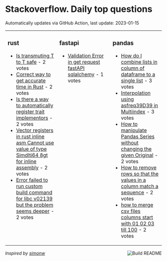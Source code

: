 # Stackoverflow. Daily top questions 

Automatically updates via GitHub Action, last update: <!-- date starts -->2023-01-15<!-- date ends -->


<table><tr><td valign="top" width="33%">

### rust
<!-- rust starts -->
* [Is transmuting T  to T safe](https://stackoverflow.com/questions/75120160/is-transmuting-t-to-t-safe) - 2 votes
* [Correct way to get accurate time in Rust](https://stackoverflow.com/questions/75126138/correct-way-to-get-accurate-time-in-rust) - 2 votes
* [Is there a way to automatically register trait implementors](https://stackoverflow.com/questions/75122868/is-there-a-way-to-automatically-register-trait-implementors) - 2 votes
* [Vector registers in rust inline asm Cannot use value of type Simdlti64 8gt for inline assembly](https://stackoverflow.com/questions/75127827/vector-registers-in-rust-inline-asm-cannot-use-value-of-type-simdi64-8-for) - 2 votes
* [Error failed to run custom build command for libc v02139 but the problem seems deeper](https://stackoverflow.com/questions/75127041/error-failed-to-run-custom-build-command-for-libc-v0-2-139-but-the-problem-s) - 2 votes
<!-- rust ends -->
</td><td valign="top" width="34%">


### fastapi
<!-- fastapi starts -->
* [Validation Error in get request fastAPI sqlalchemy](https://stackoverflow.com/questions/75124910/validation-error-in-get-request-fastapi-sqlalchemy) - 1 votes
<!-- fastapi ends -->
</td><td valign="top" width="34%">


### pandas
<!-- pandas starts -->
* [How do I combine lists in column of dataframe to a single list](https://stackoverflow.com/questions/75127920/how-do-i-combine-lists-in-column-of-dataframe-to-a-single-list) - 3 votes
* [Interpolation using asfreq39D39 in Multiindex](https://stackoverflow.com/questions/75116574/interpolation-using-asfreqd-in-multiindex) - 3 votes
* [How to manipulate Pandas Series without changing the given Original](https://stackoverflow.com/questions/75125180/how-to-manipulate-pandas-series-without-changing-the-given-original) - 2 votes
* [How to remove rows so that the values in a column match a sequence](https://stackoverflow.com/questions/75124225/how-to-remove-rows-so-that-the-values-in-a-column-match-a-sequence) - 2 votes
* [how to merge csv files columns start with 01 02 03 till 100](https://stackoverflow.com/questions/75118186/how-to-merge-csv-files-columns-start-with-01-02-03-till-100) - 2 votes
<!-- pandas ends -->
</td></tr></table>

<a href="https://github.com/hp0404/hp0404/actions"><img src="https://github.com/hp0404/hp0404/workflows/Build%20README/badge.svg" align="right" alt="Build README"></a> <p>*Inspired by  [simonw](https://github.com/simonw/simonw)*</p>
